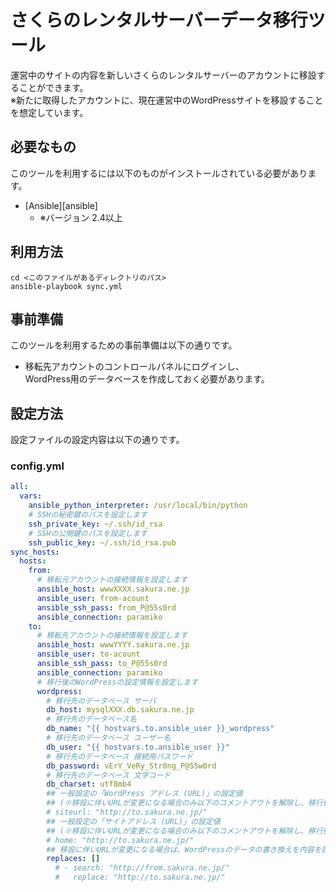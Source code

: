 さくらのレンタルサーバーデータ移行ツール
==========================

運営中のサイトの内容を新しいさくらのレンタルサーバーのアカウントに移設することができます。  
※新たに取得したアカウントに、現在運営中のWordPressサイトを移設することを想定しています。

必要なもの
-------------------

このツールを利用するには以下のものがインストールされている必要があります。

* [Ansible][ansible]
    * ※バージョン 2.4以上

利用方法
-------------------

```
cd <このファイルがあるディレクトリのパス>
ansible-playbook sync.yml
```

事前準備
-------------------

このツールを利用するための事前準備は以下の通りです。

* 移転先アカウントのコントロールパネルにログインし、  
  WordPress用のデータベースを作成しておく必要があります。

設定方法
-------------------

設定ファイルの設定内容は以下の通りです。

### config.yml

```yml
all:
  vars:
    ansible_python_interpreter: /usr/local/bin/python
    # SSHの秘密鍵のパスを設定します
    ssh_private_key: ~/.ssh/id_rsa
    # SSHの公開鍵のパスを設定します
    ssh_public_key: ~/.ssh/id_rsa.pub
sync_hosts:
  hosts:
    from:
      # 移転元アカウントの接続情報を設定します
      ansible_host: wwwXXXX.sakura.ne.jp
      ansible_user: from-acount
      ansible_ssh_pass: from_P@55s0rd
      ansible_connection: paramiko
    to:
      # 移転先アカウントの接続情報を設定します
      ansible_host: wwwYYYY.sakura.ne.jp
      ansible_user: to-acount
      ansible_ssh_pass: to_P@55s0rd
      ansible_connection: paramiko
      # 移行後のWordPressの設定情報を設定します
      wordpress:
        # 移行先のデータベース サーバ
        db_host: mysqlXXX.db.sakura.ne.jp
        # 移行先のデータベース名
        db_name: "{{ hostvars.to.ansible_user }}_wordpress"
        # 移行先のデータベース ユーザー名
        db_user: "{{ hostvars.to.ansible_user }}"
        # 移行先のデータベース 接続用パスワード
        db_password: vErY_VeRy_Str0ng_P@55w0rd
        # 移行先のデータベース 文字コード
        db_charset: utf8mb4
        ## 一般設定の「WordPress アドレス (URL)」の設定値
        ## (※移設に伴いURLが変更になる場合のみ以下のコメントアウトを解除し、移行後のURLを設定します)
        # siteurl: "http://to.sakura.ne.jp/"
        ## 一般設定の「サイトアドレス (URL)」の設定値
        ## (※移設に伴いURLが変更になる場合のみ以下のコメントアウトを解除し、移行後のURLを設定します)
        # home: "http://to.sakura.ne.jp/"
        ## 移設に伴いURLが変更になる場合は、WordPressのデータの書き換えを内容を設定します
        replaces: []
          # - search: "http://from.sakura.ne.jp/"
          #   replace: "http://to.sakura.ne.jp/"
```
